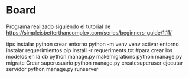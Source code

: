 # Board

Programa realizado siguiendo el tutorial de
https://simpleisbetterthancomplex.com/series/beginners-guide/1.11/

tips
instalar python
crear entorno 
python -m venv venv
activar entorno
instalar requerimientos
pip install -r requeriments.txt
#para crear los modelos en la db
python manage.py makemigrations
python manage.py migrate
Crear superusuario
python manage.py createsuperuser
ejecutar servidor
python manage.py runserver